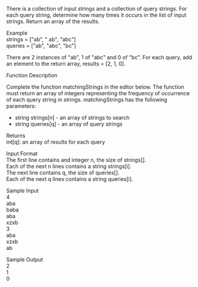 There is a collection of input strings and a collection of query strings. For each query string, determine how many times it occurs in the list of input strings. Return an array of the results.

Example<br>
strings = ["ab", " ab", "abc"]<br>
queries = ["ab", "abc", "bc"]

There are 2 instances of "ab", 1 of "abc" and 0 of "bc". For each query, add an element to the return array, results = [2, 1, 0].

Function Description<br>

Complete the function matchingStrings in the editor below. The function must return an array of integers representing the frequency of occurrence of each query string in strings.
matchingStrings has the following parameters:<br>

* string strings[n] - an array of strings to search
* string queries[q] - an array of query strings<br>

Returns<br>
int[q]: an array of results for each query

Input Format<br>
The first line contains and integer n, the size of strings[].<br>
Each of the next n lines contains a string strings[i].<br>
The next line contains q, the size of queries[].<br>
Each of the next q lines contains a string queries[i].<br>

Sample Input<br>
4<br>
aba<br>
baba<br>
aba<br>
xzxb<br>
3<br>
aba<br>
xzxb<br>
ab<br>

Sample Output<br>
2<br>
1<br>
0<br>
